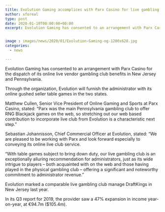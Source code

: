 ```yaml
---
title: Evolution Gaming accomplices with Parx Casino for live gambling club launch
author: xforeal 
type: post
date: 2020-01-10T00:00:00+00:00
excerpt: Evolution Gaming has consented to an arrangement with Parx Casino for the dispatch of its online live vendor gambling club benefits in New Jersey and Pennsylvania


image : images/news/2020/01/Evolution-Gaming-og-1200x628.jpg
categories:
  - news

---
```

Evolution Gaming has consented to an arrangement with Parx Casino for the dispatch of its online live vendor gambling club benefits in New Jersey and Pennsylvania.

Through the organization, Evolution will furnish the administrator with its online gushed seller table games in the two states.

Matthew Cullen, Senior Vice President of Online Gaming and Sports at Parx Casino, stated: “Parx was the main Pennsylvania gambling club to offer RNG Blackjack games on the web, so stretching out our web based contribution to incorporate live club from Evolution is a characteristic next step.”

Sebastian Johannisson, Chief Commercial Officer at Evolution, stated: “We are pleased to be working with Parx and look forward especially to conveying its online live club service.

“With table games subject to bring down duty, our live gambling club is an exceptionally alluring recommendation for administrators, just as its wide intrigue to players – both acquainted with on the web and those having played in the physical gambling club – offering a significant and noteworthy commitment to administrator revenue.”

Evolution marked a comparable live gambling club manage DraftKings in New Jersey last year.

In its Q3 report for 2019, the provider saw a 47% expansion in income year-on-year, at €94.7m ($105.4m).